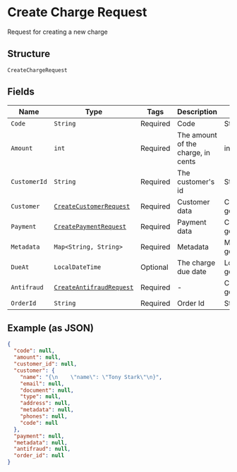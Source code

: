 
# Create Charge Request

Request for creating a new charge

## Structure

`CreateChargeRequest`

## Fields

| Name | Type | Tags | Description | Getter | Setter |
|  --- | --- | --- | --- | --- | --- |
| `Code` | `String` | Required | Code | String getCode() | setCode(String code) |
| `Amount` | `int` | Required | The amount of the charge, in cents | int getAmount() | setAmount(int amount) |
| `CustomerId` | `String` | Required | The customer's id | String getCustomerId() | setCustomerId(String customerId) |
| `Customer` | [`CreateCustomerRequest`](../../doc/models/create-customer-request.md) | Required | Customer data | CreateCustomerRequest getCustomer() | setCustomer(CreateCustomerRequest customer) |
| `Payment` | [`CreatePaymentRequest`](../../doc/models/create-payment-request.md) | Required | Payment data | CreatePaymentRequest getPayment() | setPayment(CreatePaymentRequest payment) |
| `Metadata` | `Map<String, String>` | Required | Metadata | Map<String, String> getMetadata() | setMetadata(Map<String, String> metadata) |
| `DueAt` | `LocalDateTime` | Optional | The charge due date | LocalDateTime getDueAt() | setDueAt(LocalDateTime dueAt) |
| `Antifraud` | [`CreateAntifraudRequest`](../../doc/models/create-antifraud-request.md) | Required | - | CreateAntifraudRequest getAntifraud() | setAntifraud(CreateAntifraudRequest antifraud) |
| `OrderId` | `String` | Required | Order Id | String getOrderId() | setOrderId(String orderId) |

## Example (as JSON)

```json
{
  "code": null,
  "amount": null,
  "customer_id": null,
  "customer": {
    "name": "{\n    \"name\": \"Tony Stark\"\n}",
    "email": null,
    "document": null,
    "type": null,
    "address": null,
    "metadata": null,
    "phones": null,
    "code": null
  },
  "payment": null,
  "metadata": null,
  "antifraud": null,
  "order_id": null
}
```

